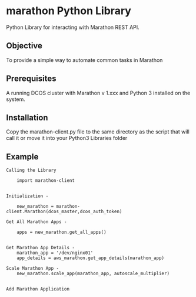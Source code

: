 # marathon Python Library
Python Library for interacting with Marathon REST API.

## Objective
To provide a simple way to automate common tasks in Marathon

## Prerequisites
A running DCOS cluster with Marathon v 1.xxx and Python 3 installed on the system.


## Installation

Copy the marathon-client.py file to the same directory as the script that will call it or move it into your Python3 Libraries folder

## Example

	Calling the Library

		import marathon-client


	Initialization -

		new_marathon = marathon-client.Marathon(dcos_master,dcos_auth_token)

	Get All Marathon Apps -

		apps = new_marathon.get_all_apps()


	Get Marathon App Details -
		marathon_app = '/dev/nginx01'
		app_details = aws_marathon.get_app_details(marathon_app)

	Scale Marathon App -
		new_marathon.scale_app(marathon_app, autoscale_multiplier)


	Add Marathon Application
